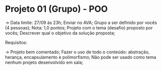 # Projeto 01 (Grupo) - POO

-> Data limite: 27/09 às 23h;
Enviar no AVA;
Grupo a ser definido por vocês (4 pessoas);
Nota: 1,0 pontos;
Projeto com o tema (desafio) proposto por vocês;
Descrever qual o objetivo da solução proposta;

Requisitos:

-> Projeto bem comentado;
Fazer o uso de todo o conteúdo: abstração, herança, encapsulamento e polimorfismo;
Não pode ser usado como tema nenhum projeto desenvolvido em sala;
